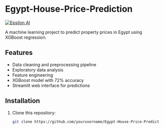 # Egypt-House-Price-Prediction
[![Epsilon AI](https://img.shields.io/badge/Powered_by-Epsilon_AI-blue?style=flat&logo=github)](https://github.com/epsilon-ai)


A machine learning project to predict property prices in Egypt using XGBoost regression.

## Features

- Data cleaning and preprocessing pipeline
- Exploratory data analysis
- Feature engineering
- XGBoost model with 72% accuracy
- Streamlit web interface for predictions

## Installation

1. Clone this repository:
   ```bash
   git clone https://github.com/yourusername/Egypt-House-Price-Prediction.git
